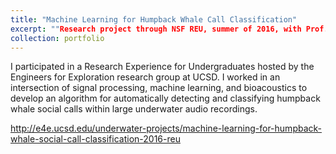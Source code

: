 ```yaml
---
title: "Machine Learning for Humpback Whale Call Classification"
excerpt: ""Research project through NSF REU, summer of 2016, with Prof. Ryan Kastner of the University of California, San Diego."<br/><img src='/images/500x300.png' style='height:300px;'>"
collection: portfolio
---
```


I participated in a Research Experience for Undergraduates hosted by the Engineers for Exploration research group at UCSD. I worked in an intersection of signal processing, machine learning, and bioacoustics to develop an algorithm for automatically detecting and classifying humpback whale social calls within large underwater audio recordings.

http://e4e.ucsd.edu/underwater-projects/machine-learning-for-humpback-whale-social-call-classification-2016-reu

